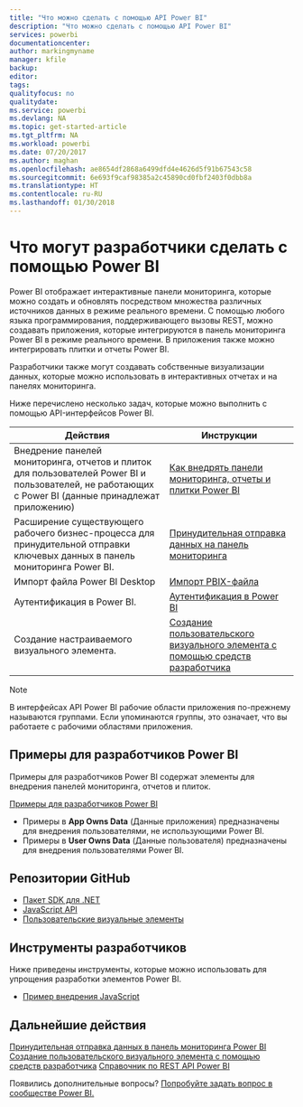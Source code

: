 ```yaml
---
title: "Что можно сделать с помощью API Power BI"
description: "Что можно сделать с помощью API Power BI"
services: powerbi
documentationcenter: 
author: markingmyname
manager: kfile
backup: 
editor: 
tags: 
qualityfocus: no
qualitydate: 
ms.service: powerbi
ms.devlang: NA
ms.topic: get-started-article
ms.tgt_pltfrm: NA
ms.workload: powerbi
ms.date: 07/20/2017
ms.author: maghan
ms.openlocfilehash: ae8654df2868a6499dfd4e4626d5f91b67543c58
ms.sourcegitcommit: 6e693f9caf98385a2c45890cd0fbf2403f0dbb8a
ms.translationtype: HT
ms.contentlocale: ru-RU
ms.lasthandoff: 01/30/2018
---
```

# <a name="what-can-developers-do-with-power-bi"></a>Что могут разработчики сделать с помощью Power BI
Power BI отображает интерактивные панели мониторинга, которые можно создать и обновлять посредством множества различных источников данных в режиме реального времени. С помощью любого языка программирования, поддерживающего вызовы REST, можно создавать приложения, которые интегрируются в панель мониторинга Power BI в режиме реального времени. В приложения также можно интегрировать плитки и отчеты Power BI.

Разработчики также могут создавать собственные визуализации данных, которые можно использовать в интерактивных отчетах и на панелях мониторинга. 

Ниже перечислено несколько задач, которые можно выполнить с помощью API-интерфейсов Power BI.

| **Действия** | **Инструкции** |
| --- | --- |
| Внедрение панелей мониторинга, отчетов и плиток для пользователей Power BI и пользователей, не работающих с Power BI (данные принадлежат приложению) |[Как внедрять панели мониторинга, отчеты и плитки Power BI](embedding-content.md) |
| Расширение существующего рабочего бизнес-процесса для принудительной отправки ключевых данных в панель мониторинга Power BI. |[Принудительная отправка данных на панель мониторинга](walkthrough-push-data.md) |
| Импорт файла Power BI Desktop |[Импорт PBIX-файла](https://msdn.microsoft.com/library/mt243837.aspx) |
| Аутентификация в Power BI. |[Аутентификация в Power BI](get-azuread-access-token.md) |
| Создание настраиваемого визуального элемента. |[Создание пользовательского визуального элемента с помощью средств разработчика](../service-custom-visuals-getting-started-with-developer-tools.md) |

> [!NOTE]
> В интерфейсах API Power BI рабочие области приложения по-прежнему называются группами. Если упоминаются группы, это означает, что вы работаете с рабочими областями приложения.
> 
> 

## <a name="power-bi-developer-samples"></a>Примеры для разработчиков Power BI
Примеры для разработчиков Power BI содержат элементы для внедрения панелей мониторинга, отчетов и плиток.

[Примеры для разработчиков Power BI](https://github.com/Microsoft/PowerBI-Developer-Samples)

* Примеры в **App Owns Data** (Данные приложения) предназначены для внедрения пользователями, не использующими Power BI.
* Примеры в **User Owns Data** (Данные пользователя) предназначены для внедрения пользователями Power BI.

## <a name="github-repositories"></a>Репозитории GitHub
* [Пакет SDK для .NET](https://github.com/Microsoft/PowerBI-CSharp)
* [JavaScript API](https://github.com/Microsoft/PowerBI-JavaScript)
* [Пользовательские визуальные элементы](https://github.com/Microsoft/PowerBI-visuals)

## <a name="developer-tools"></a>Инструменты разработчиков
Ниже приведены инструменты, которые можно использовать для упрощения разработки элементов Power BI.

* [Пример внедрения JavaScript](https://microsoft.github.io/PowerBI-JavaScript/demo)

## <a name="next-steps"></a>Дальнейшие действия
[Принудительная отправка данных в панель мониторинга Power BI](walkthrough-push-data.md)  
[Создание пользовательского визуального элемента с помощью средств разработчика](../service-custom-visuals-getting-started-with-developer-tools.md) 
[Справочник по REST API Power BI](https://msdn.microsoft.com/library/mt147898.aspx)  

Появились дополнительные вопросы? [Попробуйте задать вопрос в сообществе Power BI.](http://community.powerbi.com/)

